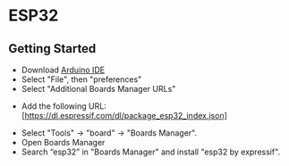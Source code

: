 # ESP32

## Getting Started

* Download [Arduino IDE](https://www.arduino.cc/en/software)
* Select "File", then "preferences"
* Select "Additional Boards Manager URLs"
- Add the following URL:
	[https://dl.espressif.com/dl/package_esp32_index.json]
* Select "Tools" -> "board" -> "Boards Manager".
* Open Boards Manager
* Search “esp32” in "Boards Manager" and install "esp32 by expressif".

